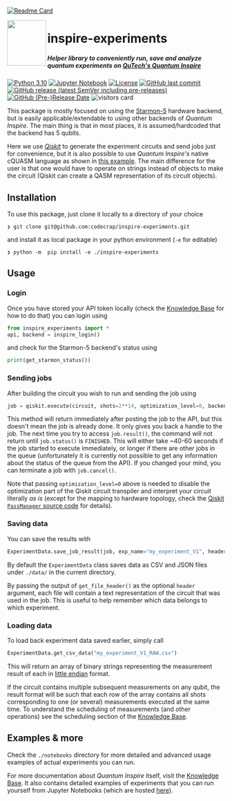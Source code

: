 
[![Readme Card](https://github-readme-stats.vercel.app/api/pin/?username=codecrap&show_icons=true&hide_border=true&theme=onedark&count_private=true&repo=inspire-experiments)](https://github.com/codecrap/inspire-experiments)


<!--
<table cellspacing="0" cellpadding="0">
 <tr>
    <td> 
      <a href="https://github.com/codecrap/inspire-experiments">
        <img align="left" src="https://github-readme-stats.vercel.app/api/pin/?username=codecrap&show_icons=true&hide_border=true&theme=onedark&count_private=true&repo=inspire-experiments" width="200px" height="105px">
      </a>
  </td>
  <td> 
      <a href="https://www.quantum-inspire.com/backends/starmon-5/">
  <img align="left" src="https://www.datocms-assets.com/5203/1586261721-starmon-5-no-border.svg" width="70px" height="106px"> 
      </a>
    <h1 >
    inspire-experiments
    <h/>
      <a>
      <img width="50px" src="https://visitor-badge.glitch.me/badge?page_id=codecrap.inspire-experiments.visitor-badge"/>
      </a>
    <h4>
Helper library to conveniently run, save and analyze quantum experiments on <a href="https://www.quantum-inspire.com/"> QuTech's Quantum Inspire <a/>  
    </h4>
    </td>
 </tr>
</table>
-->


[<img align="left" src="https://www.datocms-assets.com/5203/1586261721-starmon-5-no-border.svg" width="90px" height="105px">](https://www.quantum-inspire.com/backends/starmon-5/) 
# inspire-experiments
##### Helper library to conveniently run, save and analyze quantum experiments on [QuTech's Quantum Inspire](https://www.quantum-inspire.com/)
[![Python 3.10](https://img.shields.io/badge/python-3.10-blue.svg?logo=python&logoColor=ffdd54)](https://www.python.org/downloads/release/python-3100/)
[![Jupyter Notebook](https://img.shields.io/badge/jupyter-%23FA0F00.svg?logo=jupyter&logoColor=white)](https://jupyter.org/)
[![License](https://img.shields.io/github/license/codecrap/inspire-experiments?logo=gnu)](https://github.com/codecrap/inspire-experiments/blob/main/LICENSE)
[![GitHub last commit](https://img.shields.io/github/last-commit/codecrap/inspire-experiments?logo=github)](https://github.com/codecrap/inspire-experiments/commits/main)
[![GitHub release (latest SemVer including pre-releases)](https://img.shields.io/github/v/release/codecrap/inspire-experiments?include_prereleases&logo=github)](https://github.com/codecrap/inspire-experiments/releases)
[![GitHub (Pre-)Release Date](https://img.shields.io/github/release-date-pre/codecrap/inspire-experiments?logo=github)](https://github.com/codecrap/inspire-experiments/releases)
![visitors card](https://visitor-badge.glitch.me/badge?page_id=codecrap.visitor-badge)

This package is mostly focused on using the [Starmon-5](https://www.quantum-inspire.com/backends/starmon-5/) hardware backend, 
but is easily applicable/extendable to using other backends of _Quantum Inspire_.
The main thing is that in most places, it is assumed/hardcoded that the backend has 5 qubits.

Here we use [_Qiskit_](https://github.com/Qiskit/qiskit) to generate the experiment circuits and send jobs just for convenience,
but it is also possible to use _Quantum Inspire's_ native cQUASM language as shown in [this example](https://www.quantum-inspire.com/kbase/using-api-and-sdk/). 
The main difference for the user is that one would have to operate on strings instead of objects to make the circuit 
(Qiskit can create a QASM representation of its circuit objects).

## Installation

To use this package, just clone it locally to a directory of your choice
```commandline
❯ git clone git@github.com:codecrap/inspire-experiments.git
```

and install it as local package in your python environment (`-e` for editable)
```commandline
❯ python -m  pip install -e ./inspire-experiments
```

## Usage

### Login

Once you have stored your API token locally (check the [Knowledge Base](https://www.quantum-inspire.com/kbase/using-api-and-sdk/) for how to do that)
you can login using 
```python
from inspire_experiments import *
api, backend = inspire_login()
```
and check for the Starmon-5 backend's status using
```python
print(get_starmon_status())
```

### Sending jobs

After building the circuit you wish to run and sending the job using 
```python
job = qiskit.execute(circuit, shots=2**14, optimization_level=0, backend=backend)
```
This method will return immediately after posting the job to the API, but this doesn't mean the job is already done.
It only gives you back a handle to the job.
The next time you try to access `job.result()`, the command will not return until `job.status()` is `FINISHED`.
This will either take ~40-60 seconds if the job started to execute immediately, or longer if there are other jobs 
in the queue (unfortunately it is currently not possible to get any information about the status of the queue from the API).
If you changed your mind, you can terminate a job with `job.cancel()`.

Note that passing `optimization_level=0` above is needed to disable the optimization part of the Qiskit circuit transpiler and interpret your circuit literally _as is_
(except for the mapping to hardware topology, check the [Qiskit `PassManager` source code](https://github.com/Qiskit/qiskit-terra/blob/main/qiskit/transpiler/preset_passmanagers/level0.py) for details).

### Saving data

You can save the results with
```python
ExperimentData.save_job_result(job, exp_name="my_experiment_V1", header=get_file_header(circuit))
```
By default the `ExperimentData` class saves data as CSV and JSON files under `./data/` in the current directory.

By passing the output of `get_file_header()` as the optional `header` argument,
each file will contain a text representation of the circuit that was used in the job.
This is useful to help remember which data belongs to which experiment.

### Loading data

To load back experiment data saved earlier, simply call
```python
ExperimentData.get_csv_data("my_experiment_V1_RAW.csv")
```
This will return an array of binary strings representing the measurement result of each in [little endian](https://www.quantum-inspire.com/kbase/binary-register/)
format.

If the circuit contains multiple subsequent measurements on any qubit, the result format will be such that each row 
of the array contains all shots corresponding to one (or several) measurements executed at the same time.
To understand the scheduling of measurements (and other operations) see the scheduling section of the [Knowledge Base](https://www.quantum-inspire.com/kbase/starmon-5-operational-specifics/).


## Examples & more

Check the `./notebooks` directory for more detailed and advanced usage examples of actual experiments you can run.

For more documentation about _Quantum Inspire_ itself, visit the [Knowledge Base](https://www.quantum-inspire.com/kbase/introduction-to-quantum-computing).
It also contains detailed examples of experiments that you can run yourself from Jupyter Notebooks (which are hosted [here](https://github.com/QuTech-Delft/quantum-inspire-examples)).
